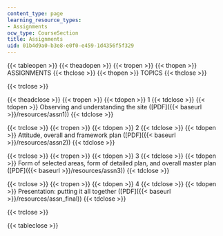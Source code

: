 ```yaml
---
content_type: page
learning_resource_types:
- Assignments
ocw_type: CourseSection
title: Assignments
uid: 01b4d9a0-b3e8-e0f0-e459-1d4356f5f329
---
```


{{< tableopen >}}
{{< theadopen >}}
{{< tropen >}}
{{< thopen >}}
ASSIGNMENTS
{{< thclose >}}
{{< thopen >}}
TOPICS
{{< thclose >}}

{{< trclose >}}

{{< theadclose >}}
{{< tropen >}}
{{< tdopen >}}
1
{{< tdclose >}}
{{< tdopen >}}
Observing and understanding the site ([PDF]({{< baseurl >}}/resources/assn1))
{{< tdclose >}}

{{< trclose >}}
{{< tropen >}}
{{< tdopen >}}
2
{{< tdclose >}}
{{< tdopen >}}
Attitude, overall and framework plan ([PDF]({{< baseurl >}}/resources/assn2))
{{< tdclose >}}

{{< trclose >}}
{{< tropen >}}
{{< tdopen >}}
3
{{< tdclose >}}
{{< tdopen >}}
Form of selected areas, form of detailed plan, and overall master plan ([PDF]({{< baseurl >}}/resources/assn3))
{{< tdclose >}}

{{< trclose >}}
{{< tropen >}}
{{< tdopen >}}
4
{{< tdclose >}}
{{< tdopen >}}
Presentation: putting it all together ([PDF]({{< baseurl >}}/resources/assn_final))
{{< tdclose >}}

{{< trclose >}}

{{< tableclose >}}